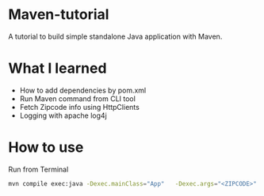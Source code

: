 # Maven-tutorial
A tutorial to build simple standalone Java application with Maven.

# What I learned
- How to add dependencies by pom.xml
- Run Maven command from CLI tool
- Fetch Zipcode info using HttpClients
- Logging with apache log4j

# How to use
Run from Terminal
```bash
mvn compile exec:java -Dexec.mainClass="App"   -Dexec.args="<ZIPCODE>"
```
